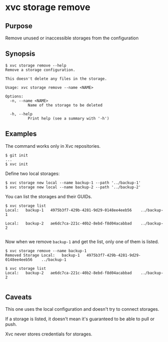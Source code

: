 # xvc storage remove

## Purpose

Remove unused or inaccessible storages from the configuration

## Synopsis 

```console
$ xvc storage remove --help
Remove a storage configuration.

This doesn't delete any files in the storage.

Usage: xvc storage remove --name <NAME>

Options:
  -n, --name <NAME>
          Name of the storage to be deleted

  -h, --help
          Print help (see a summary with '-h')

```

## Examples

The command works only in Xvc repositories.

```console
$ git init
...
$ xvc init
```

Define two local storages:

```console
$ xvc storage new local --name backup-1 --path '../backup-1'
$ xvc storage new local --name backup-2 --path '../backup-2'

```

You can list the storages and their GUIDs.

```console
$ xvc storage list
Local:   backup-1	4975b3f7-429b-4281-9d29-0148ee4eeb56	../backup-1

Local:   backup-2	ae6dc7ca-221c-40b2-8ebd-f8d04acabbad	../backup-2


```

Now when we remove `backup-1` and get the list, only one of them is listed.

```console
$ xvc storage remove --name backup-1
Removed Storage Local:   backup-1	4975b3f7-429b-4281-9d29-0148ee4eeb56	../backup-1

$ xvc storage list
Local:   backup-2	ae6dc7ca-221c-40b2-8ebd-f8d04acabbad	../backup-2


```

## Caveats

This one uses the local configuration and doesn't try to connect storages.

If a storage is listed, it doesn't mean it's guaranteed to be able to pull or push. 

Xvc never stores credentials for storages. 


